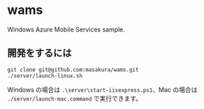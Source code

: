 wams
====

Windows Azure Mobile Services sample.

開発をするには
-------------

```
git clone git@github.com:masakura/wams.git
./server/launch-linux.sh
```

Windows の場合は `.\server\start-iisexpress.ps1`、Mac の場合は `./server/launch-mac.command` で実行できます。
